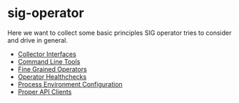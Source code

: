 # sig-operator

Here we want to collect some basic principles SIG operator tries to consider and
drive in general.

- [Collector Interfaces](collector_interfaces.md)
- [Command Line Tools](command_line_tools.md)
- [Fine Grained Operators](fine_grained_operators.md)
- [Operator Healthchecks](operator_healthchecks.md)
- [Process Environment Configuration](process_environment_configuration.md)
- [Proper API Clients](proper_api_clients.md)
